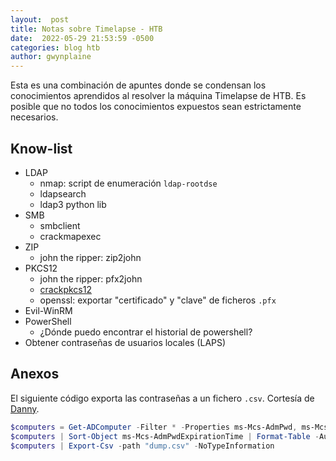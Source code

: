 ```yaml
---
layout:  post
title: Notas sobre Timelapse - HTB
date:  2022-05-29 21:53:59 -0500
categories: blog htb
author: gwynplaine
---
```


Esta es una combinación de apuntes donde se condensan los conocimientos aprendidos al resolver la 
máquina Timelapse de HTB. Es posible que no todos los conocimientos expuestos sean estrictamente necesarios.

## Know-list

+ LDAP
	- nmap: script de enumeración `ldap-rootdse`
	- ldapsearch
	- ldap3 python lib
+ SMB
	- smbclient
	- crackmapexec
+ ZIP
	- john the ripper: zip2john
+ PKCS12
	- john the ripper: pfx2john
	- [crackpkcs12](https://github.com/crackpkcs12/crackpkcs12)
	- openssl: exportar "certificado" y "clave" de ficheros `.pfx`
+ Evil-WinRM
+ PowerShell
	- ¿Dónde puedo encontrar el historial de powershell?
+ Obtener contraseñas de usuarios locales (LAPS)

## Anexos

El siguiente código exporta las contraseñas a un fichero `.csv`. Cortesía de [Danny](https://smarthomepursuits.com/export-laps-passwords-powershell/).
```powershell
$computers = Get-ADComputer -Filter * -Properties ms-Mcs-AdmPwd, ms-Mcs-AdmPwdExpirationTime
$computers | Sort-Object ms-Mcs-AdmPwdExpirationTime | Format-Table -AutoSize Name, DnsHostName, ms-Mcs-AdmPwd, ms-Mcs-AdmPwdExpirationTime
$computers | Export-Csv -path "dump.csv" -NoTypeInformation
````

